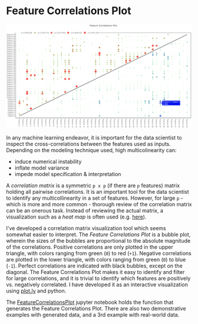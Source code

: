 # Feature Correlations Plot
![Sample Feature Correlations Plot](feature_correlations.png "Sample Feature Correlations Plot")


In any machine learning endeavor, it is important for the data scientist to inspect the cross-correlations between the features used as inputs. Depending on the modeling technique used, high multicolinearity can:

- induce numerical instability
- inflate model variance
- impede model specification & interpretation

A *correlation matrix* is a symmetric `p x p` (if there are `p` features) matrix holding all pairwise correlations. It is an important tool for the data scientist to identify any multicollinearity in a set of features. However, for large `p` - which is more and more common - thorough review of the correlation matrix can be an onerous task. Instead of reviewing the actual matrix, a visualization such as a *heat map* is often used (e.g. [here](http://www.sthda.com/english/wiki/ggplot2-quick-correlation-matrix-heatmap-r-software-and-data-visualization)).

I've developed a correlation matrix visualization tool which seems somewhat easier to interpret. The *Feature Correlations Plot* is a  bubble plot, wherein the sizes of the bubbles are proportional to the absolute magnitude of the correlations. Positive correlations are only plotted in the upper triangle, with colors ranging from green (`0`) to red (`+1`). Negative correlations are plotted in the lower triangle, with colors ranging from green (`0`) to blue (`-1`). Perfect correlations are indicated with black bubbles, except on the diagonal. The Feature Correlations Plot makes it easy to identify and filter for large correlations, and it is trivial to identify which features are positively vs. negatively correlated. I have developed it as an interactive visualization using [plot.ly](https://plot.ly) and python.

The [FeatureCorrelationsPlot](FeatureCorrelationsPlot.ipynb) jupyter notebook holds the function that generates the Feature Correlations Plot. There are also two demonstrative examples with generated data, and a 3rd example with real-world data.
